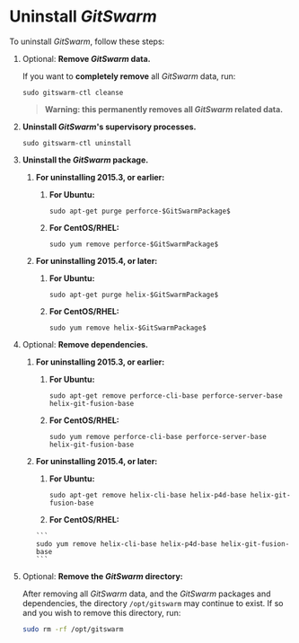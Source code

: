 # Uninstall $GitSwarm$

To uninstall $GitSwarm$, follow these steps:

1.  Optional: **Remove $GitSwarm$ data.**

    If you want to **completely remove** all $GitSwarm$ data, run:

    ```
    sudo gitswarm-ctl cleanse
    ```

    > **Warning: this permanently removes all $GitSwarm$ related data.**

1.  **Uninstall $GitSwarm$'s supervisory processes.**

    ```
    sudo gitswarm-ctl uninstall
    ```

1.  **Uninstall the $GitSwarm$ package.**

    1.  **For uninstalling 2015.3, or earlier:**

        1.  **For Ubuntu:**

            ```
            sudo apt-get purge perforce-$GitSwarmPackage$
            ```

        1.  **For CentOS/RHEL:**

            ```
            sudo yum remove perforce-$GitSwarmPackage$
            ```

    1.  **For uninstalling 2015.4, or later:**

        1.  **For Ubuntu:**

            ```
            sudo apt-get purge helix-$GitSwarmPackage$
            ```

        1.  **For CentOS/RHEL:**

            ```
            sudo yum remove helix-$GitSwarmPackage$
            ```

1.  Optional: **Remove dependencies.**

    1.  **For uninstalling 2015.3, or earlier:**

        1.  **For Ubuntu:**

            ```
            sudo apt-get remove perforce-cli-base perforce-server-base helix-git-fusion-base
            ```
         1. **For CentOS/RHEL:**

            ```
            sudo yum remove perforce-cli-base perforce-server-base helix-git-fusion-base
            ```

    1.  **For uninstalling 2015.4, or later:**

        1.  **For Ubuntu:**

            ```
            sudo apt-get remove helix-cli-base helix-p4d-base helix-git-fusion-base
            ```

         1.  **For CentOS/RHEL:**

            ```
            sudo yum remove helix-cli-base helix-p4d-base helix-git-fusion-base
            ```

1.  Optional: **Remove the $GitSwarm$ directory:**

    After removing all $GitSwarm$ data, and the $GitSwarm$ packages and
    dependencies, the directory `/opt/gitswarm` may continue to exist. If
    so and you wish to remove this directory, run:

    ```bash
    sudo rm -rf /opt/gitswarm
    ```
